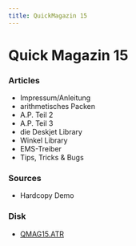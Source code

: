 ```yaml
---
title: QuickMagazin 15
---
```

# Quick Magazin 15  
  
### Articles  
- Impressum/Anleitung  
- arithmetisches Packen  
- A.P. Teil 2  
- A.P. Teil 3  
- die Deskjet Library  
- Winkel Library  
- EMS-Treiber  
- Tips, Tricks & Bugs  
  
### Sources  
- Hardcopy Demo  
  
### Disk  
- [QMAG15.ATR](attachments/QMAG15.ATR)  
